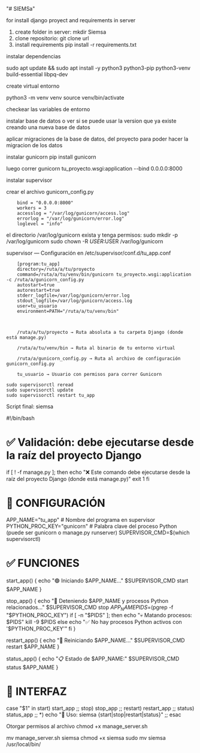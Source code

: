 "# SIEMSa" 


for install django proyect and requirements in server 
1) create folder in server: mkdir Siemsa
2) clone repositorio: git clone url
3) install requirements pip install -r requirements.txt

instalar dependencias

sudo apt update && sudo apt install -y python3 python3-pip python3-venv build-essential libpq-dev

create virtual entorno

python3 -m venv venv
source venv/bin/activate

checkear las variables de entorno

instalar base de datos o ver si se puede usar la version que ya existe creando una nueva base de datos

aplicar migraciones de la base de datos, del proyecto para poder hacer la migracion de los datos


instalar gunicorn
pip install gunicorn

luego correr gunicorn tu_proyecto.wsgi:application --bind 0.0.0.0:8000

instalar supervisor

crear el archivo gunicorn_config.py

        bind = "0.0.0.0:8000"
        workers = 3
        accesslog = "/var/log/gunicorn/access.log"
        errorlog = "/var/log/gunicorn/error.log"
        loglevel = "info"

el directorio /var/log/gunicorn exista y tenga permisos:
    sudo mkdir -p /var/log/gunicorn
    sudo chown -R $USER:$USER /var/log/gunicorn

supervisor — Configuración en /etc/supervisor/conf.d/tu_app.conf

        [program:tu_app]
        directory=/ruta/a/tu/proyecto
        command=/ruta/a/tu/venv/bin/gunicorn tu_proyecto.wsgi:application -c /ruta/a/gunicorn_config.py
        autostart=true
        autorestart=true
        stderr_logfile=/var/log/gunicorn/error.log
        stdout_logfile=/var/log/gunicorn/access.log
        user=tu_usuario
        environment=PATH="/ruta/a/tu/venv/bin"

        
        
        /ruta/a/tu/proyecto → Ruta absoluta a tu carpeta Django (donde está manage.py)

        /ruta/a/tu/venv/bin → Ruta al binario de tu entorno virtual

        /ruta/a/gunicorn_config.py → Ruta al archivo de configuración gunicorn_config.py

        tu_usuario → Usuario con permisos para correr Gunicorn

    sudo supervisorctl reread
    sudo supervisorctl update
    sudo supervisorctl restart tu_app


Script final: siemsa

#!/bin/bash

# ✅ Validación: debe ejecutarse desde la raíz del proyecto Django
if [ ! -f manage.py ]; then
    echo "❌ Este comando debe ejecutarse desde la raíz del proyecto Django (donde está manage.py)"
    exit 1
fi

# 🔧 CONFIGURACIÓN
APP_NAME="tu_app"  # Nombre del programa en supervisor
PYTHON_PROC_KEY="gunicorn"  # Palabra clave del proceso Python (puede ser gunicorn o manage.py runserver)
SUPERVISOR_CMD=$(which supervisorctl)

# ✅ FUNCIONES

start_app() {
    echo "🟢 Iniciando $APP_NAME..."
    $SUPERVISOR_CMD start $APP_NAME
}

stop_app() {
    echo "🔴 Deteniendo $APP_NAME y procesos Python relacionados..."
    $SUPERVISOR_CMD stop $APP_NAME
    PIDS=$(pgrep -f "$PYTHON_PROC_KEY")
    if [ -n "$PIDS" ]; then
        echo "💀 Matando procesos: $PIDS"
        kill -9 $PIDS
    else
        echo "✅ No hay procesos Python activos con '$PYTHON_PROC_KEY'"
    fi
}

restart_app() {
    echo "🔁 Reiniciando $APP_NAME..."
    $SUPERVISOR_CMD restart $APP_NAME
}

status_app() {
    echo "📋 Estado de $APP_NAME:"
    $SUPERVISOR_CMD status $APP_NAME
}

# 🧭 INTERFAZ
case "$1" in
    start)
        start_app
        ;;
    stop)
        stop_app
        ;;
    restart)
        restart_app
        ;;
    status)
        status_app
        ;;
    *)
        echo "🔧 Uso: siemsa {start|stop|restart|status}"
        ;;
esac

Otorgar permisos al archivo 
chmod +x manage_server.sh


mv manage_server.sh siemsa
chmod +x siemsa
sudo mv siemsa /usr/local/bin/
